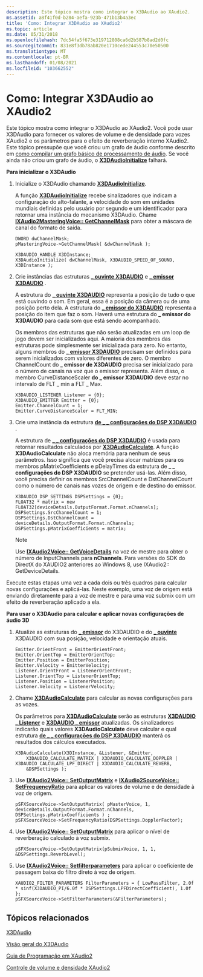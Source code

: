```yaml
---
description: Este tópico mostra como integrar o X3DAudio ao XAudio2.
ms.assetid: a8f41f0d-b284-aefa-923b-471b13b4a3ec
title: 'Como: Integrar X3DAudio ao XAudio2'
ms.topic: article
ms.date: 05/31/2018
ms.openlocfilehash: 7dc54fa5f673e319712808ca6d2b587b8ad2d0fc
ms.sourcegitcommit: 831e8f3db78ab820e1710cede244553c70e50500
ms.translationtype: MT
ms.contentlocale: pt-BR
ms.lasthandoff: 01/08/2021
ms.locfileid: "103662552"
---
```

# <a name="how-to-integrate-x3daudio-with-xaudio2"></a>Como: Integrar X3DAudio ao XAudio2

Este tópico mostra como integrar o X3DAudio ao XAudio2. Você pode usar X3DAudio para fornecer os valores de volume e de densidade para vozes XAudio2 e os parâmetros para o efeito de reverberação interno XAudio2. Este tópico pressupõe que você criou um grafo de áudio conforme descrito em [como compilar um grafo básico de processamento de áudio](how-to--build-a-basic-audio-processing-graph.md). Se você ainda não criou um grafo de áudio, o [**X3DAudioInitialize**](/windows/desktop/api/x3daudio/nf-x3daudio-x3daudioinitialize) falhará.

**Para inicializar o X3DAudio**

1.  Inicialize o X3DAudio chamando [**X3DAudioInitialize**](/windows/desktop/api/x3daudio/nf-x3daudio-x3daudioinitialize).

    A função [**X3DAudioInitialize**](/windows/desktop/api/x3daudio/nf-x3daudio-x3daudioinitialize) recebe sinalizadores que indicam a configuração do alto-falante, a velocidade do som em unidades mundiais definidas pelo usuário por segundo e um identificador para retornar uma instância do mecanismo X3DAudio. Chame [**IXAudio2MasteringVoice:: GetChannelMask**](/windows/win32/api/xaudio2/nf-xaudio2-ixaudio2masteringvoice-getchannelmask) para obter a máscara de canal do formato de saída.

    ```
    DWORD dwChannelMask;       
    pMasteringVoice->GetChannelMask( &dwChannelMask );       

    X3DAUDIO_HANDLE X3DInstance;
    X3DAudioInitialize( dwChannelMask, X3DAUDIO_SPEED_OF_SOUND, X3DInstance );
    ```

    

2.  Crie instâncias das estruturas [**\_ ouvinte X3DAUDIO**](/windows/desktop/api/x3daudio/ns-x3daudio-x3daudio_listener) e [**\_ emissor X3DAUDIO**](/windows/desktop/api/x3daudio/ns-x3daudio-x3daudio_emitter) .

    A estrutura do [**\_ ouvinte X3DAUDIO**](/windows/desktop/api/x3daudio/ns-x3daudio-x3daudio_listener) representa a posição de tudo o que está ouvindo o som. Em geral, essa é a posição da câmera ou de uma posição perto dela. A estrutura do [**\_ emissor do X3DAUDIO**](/windows/desktop/api/x3daudio/ns-x3daudio-x3daudio_emitter) representa a posição do item que faz o som. Haverá uma estrutura do **\_ emissor do X3DAUDIO** para cada som que está sendo acompanhado.

    Os membros das estruturas que não serão atualizadas em um loop de jogo devem ser inicializados aqui. A maioria dos membros das estruturas pode simplesmente ser inicializada para zero. No entanto, alguns membros do [**\_ emissor X3DAUDIO**](/windows/desktop/api/x3daudio/ns-x3daudio-x3daudio_emitter) precisam ser definidos para serem inicializados com valores diferentes de zero. O membro ChannelCount do **\_ emissor de X3DAUDIO** precisa ser inicializado para o número de canais na voz que o emissor representa. Além disso, o membro CurveDistanceScaler **do \_ emissor X3DAUDIO** deve estar no intervalo de FLT \_ min a FLT \_ Max.

    ```
    X3DAUDIO_LISTENER Listener = {0};
    X3DAUDIO_EMITTER Emitter = {0};
    Emitter.ChannelCount = 1;
    Emitter.CurveDistanceScaler = FLT_MIN;
    ```

    

3.  Crie uma instância da estrutura [**de \_ \_ configurações do DSP X3DAUDIO**](/windows/desktop/api/x3daudio/ns-x3daudio-x3daudio_dsp_settings) .

    A estrutura de [**\_ \_ configurações do DSP X3DAUDIO**](/windows/desktop/api/x3daudio/ns-x3daudio-x3daudio_dsp_settings) é usada para retornar resultados calculados por [**X3DAudioCalculate**](/windows/desktop/api/x3daudio/nf-x3daudio-x3daudiocalculate). A função **X3DAudioCalculate** não aloca memória para nenhum de seus parâmetros. Isso significa que você precisa alocar matrizes para os membros pMatrixCoefficients e pDelayTimes da estrutura de **\_ \_ configurações do DSP X3DAUDIO** se pretender usá-las. Além disso, você precisa definir os membros SrcChannelCount e DstChannelCount como o número de canais nas vozes de origem e de destino do emissor.

    ```
    X3DAUDIO_DSP_SETTINGS DSPSettings = {0};
    FLOAT32 * matrix = new FLOAT32[deviceDetails.OutputFormat.Format.nChannels];
    DSPSettings.SrcChannelCount = 1;
    DSPSettings.DstChannelCount = deviceDetails.OutputFormat.Format.nChannels;
    DSPSettings.pMatrixCoefficients = matrix;
    ```

    

    > [!Note]  
    > Use [**IXAudio2Voice:: GetVoiceDetails**](/windows/win32/api/xaudio2/nf-xaudio2-ixaudio2voice-getvoicedetails) na voz de mestre para obter o número de InputChannels para **nChannels**. Para versões do SDK do DirectX do XAUDIO2 anteriores ao Windows 8, use IXAudio2:: GetDeviceDetails.

     

Execute estas etapas uma vez a cada dois ou três quadros para calcular novas configurações e aplicá-las. Neste exemplo, uma voz de origem está enviando diretamente para a voz de mestre e para uma voz submix com um efeito de reverberação aplicado a ela.

**Para usar o X3DAudio para calcular e aplicar novas configurações de áudio 3D**

1.  Atualize as estruturas do [**\_ emissor**](/windows/desktop/api/x3daudio/ns-x3daudio-x3daudio_emitter) do X3DAUDIO e do [**\_ ouvinte**](/windows/desktop/api/x3daudio/ns-x3daudio-x3daudio_listener) X3DAUDIO com sua posição, velocidade e orientação atuais.

    ```
    Emitter.OrientFront = EmitterOrientFront;
    Emitter.OrientTop = EmitterOrientTop;
    Emitter.Position = EmitterPosition;
    Emitter.Velocity = EmitterVelocity;
    Listener.OrientFront = ListenerOrientFront;
    Listener.OrientTop = ListenerOrientTop;
    Listener.Position = ListenerPosition;
    Listener.Velocity = ListenerVelocity;
    ```

    

2.  Chame [**X3DAudioCalculate**](/windows/desktop/api/x3daudio/nf-x3daudio-x3daudiocalculate) para calcular as novas configurações para as vozes.

    Os parâmetros para [**X3DAudioCalculate**](/windows/desktop/api/x3daudio/nf-x3daudio-x3daudiocalculate) serão as estruturas [**X3DAUDIO \_ Listener**](/windows/desktop/api/x3daudio/ns-x3daudio-x3daudio_listener) e [**X3DAUDIO \_ emissor**](/windows/desktop/api/x3daudio/ns-x3daudio-x3daudio_emitter) atualizadas. Os sinalizadores indicarão quais valores **X3DAudioCalculate** deve calcular e qual estrutura [**de \_ \_ configurações do DSP X3DAUDIO**](/windows/desktop/api/x3daudio/ns-x3daudio-x3daudio_dsp_settings) manterá os resultados dos cálculos executados.

    ```
    X3DAudioCalculate(X3DInstance, &Listener, &Emitter,
        X3DAUDIO_CALCULATE_MATRIX | X3DAUDIO_CALCULATE_DOPPLER | X3DAUDIO_CALCULATE_LPF_DIRECT | X3DAUDIO_CALCULATE_REVERB,
        &DSPSettings );
    ```

    

3.  Use [**IXAudio2Voice:: SetOutputMatrix**](/windows/win32/api/xaudio2/nf-xaudio2-ixaudio2voice-setoutputmatrix) e [**IXAudio2SourceVoice:: SetFrequencyRatio**](/windows/win32/api/xaudio2/nf-xaudio2-ixaudio2sourcevoice-setfrequencyratio) para aplicar os valores de volume e de densidade à voz de origem.

    ```
    pSFXSourceVoice->SetOutputMatrix( pMasterVoice, 1, deviceDetails.OutputFormat.Format.nChannels, DSPSettings.pMatrixCoefficients ) ;
    pSFXSourceVoice->SetFrequencyRatio(DSPSettings.DopplerFactor);
    ```

    

4.  Use [**IXAudio2Voice:: SetOutputMatrix**](/windows/win32/api/xaudio2/nf-xaudio2-ixaudio2voice-setoutputmatrix) para aplicar o nível de reverberação calculado à voz submix.

    ```
    pSFXSourceVoice->SetOutputMatrix(pSubmixVoice, 1, 1, &DSPSettings.ReverbLevel);
    ```

    

5.  Use [**IXAudio2Voice:: Setfilterparameters**](/windows/win32/api/xaudio2/nf-xaudio2-ixaudio2voice-setfilterparameters) para aplicar o coeficiente de passagem baixa do filtro direto à voz de origem.

    ```
    XAUDIO2_FILTER_PARAMETERS FilterParameters = { LowPassFilter, 2.0f * sinf(X3DAUDIO_PI/6.0f * DSPSettings.LPFDirectCoefficient), 1.0f };
    pSFXSourceVoice->SetFilterParameters(&FilterParameters);
    ```

    

## <a name="related-topics"></a>Tópicos relacionados

<dl> <dt>

[X3DAudio](x3daudio.md)
</dt> <dt>

[Visão geral do X3DAudio](x3daudio-overview.md)
</dt> <dt>

[Guia de Programação em XAudio2](programming-guide.md)
</dt> <dt>

[Controle de volume e densidade XAudio2](volume-and-pitch-control.md)
</dt> </dl>

 

 
